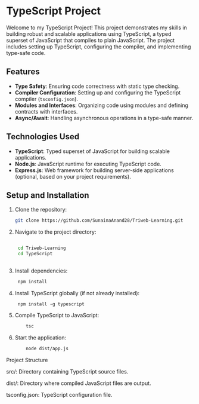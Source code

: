 # TypeScript Project

Welcome to my TypeScript Project! This project demonstrates my skills in building robust and scalable applications using TypeScript, a typed superset of JavaScript that compiles to plain JavaScript. The project includes setting up TypeScript, configuring the compiler, and implementing type-safe code.

## Features

- **Type Safety**: Ensuring code correctness with static type checking.
- **Compiler Configuration**: Setting up and configuring the TypeScript compiler (`tsconfig.json`).
- **Modules and Interfaces**: Organizing code using modules and defining contracts with interfaces.
- **Async/Await**: Handling asynchronous operations in a type-safe manner.

## Technologies Used

- **TypeScript**: Typed superset of JavaScript for building scalable applications.
- **Node.js**: JavaScript runtime for executing TypeScript code.
- **Express.js**: Web framework for building server-side applications (optional, based on your project requirements).

## Setup and Installation

1. Clone the repository:
   ```bash
   git clone https://github.com/SunainaAnand28/Triweb-Learning.git
2. Navigate to the project directory:
    ```bash

     cd Triweb-Learning
     cd TypeScript
     

3. Install dependencies:
    ```bash
     npm install  


4. Install TypeScript globally (if not already installed):

             
        npm install -g typescript


 
 
5. Compile TypeScript to JavaScript:
      ```bash
          tsc
6.  Start the application:
      ```bash
          node dist/app.js


Project Structure

src/: Directory containing TypeScript source files.  

dist/: Directory where compiled JavaScript files are output.  

tsconfig.json: TypeScript configuration file.